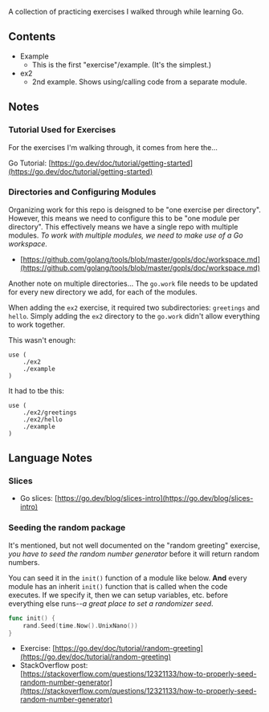 A collection of practicing exercises I walked through while learning Go.

## Contents

- Example
  - This is the first "exercise"/example. (It's the simplest.)
- ex2
  - 2nd example. Shows using/calling code from a separate module.

## Notes

### Tutorial Used for Exercises 

For the exercises I'm walking through, it comes from here the...

Go Tutorial: [https://go.dev/doc/tutorial/getting-started](https://go.dev/doc/tutorial/getting-started)

### Directories and Configuring Modules

Organizing work for this repo is deisgned to be "one exercise per directory". However, this means we need to configure this to be "one module per directory". This effectively means we have a single repo with multiple modules. *To work with multiple modules, we need to make use of a Go workspace.*
- [https://github.com/golang/tools/blob/master/gopls/doc/workspace.md](https://github.com/golang/tools/blob/master/gopls/doc/workspace.md)

Another note on multiple directories...
The `go.work` file needs to be updated for every new directory we add, for each of the modules.

When adding the `ex2` exercise, it required two subdirectories: `greetings` and `hello`. Simply adding the `ex2` directory to the `go.work` didn't allow everything to work together.

This wasn't enough: 

```
use (
	./ex2
	./example
)
```

It had to tbe this:

```
use (
	./ex2/greetings
	./ex2/hello
	./example
)
```


## Language Notes

### Slices

- Go slices: [https://go.dev/blog/slices-intro](https://go.dev/blog/slices-intro)


### Seeding the random package

It's mentioned, but not well documented on the "random greeting" exercise, *you have to seed the random number generator* before it will return random numbers.

You can seed it in the `init()` function of a module like below. **And** every module has an inherit `init()` function that is called when the code executes. If we specify it, then we can setup variables, etc. before everything else runs--*a great place to set a randomizer seed*.

```go
func init() {
	rand.Seed(time.Now().UnixNano())
}
```

- Exercise: [https://go.dev/doc/tutorial/random-greeting](https://go.dev/doc/tutorial/random-greeting)
- StackOverflow post: [https://stackoverflow.com/questions/12321133/how-to-properly-seed-random-number-generator](https://stackoverflow.com/questions/12321133/how-to-properly-seed-random-number-generator)